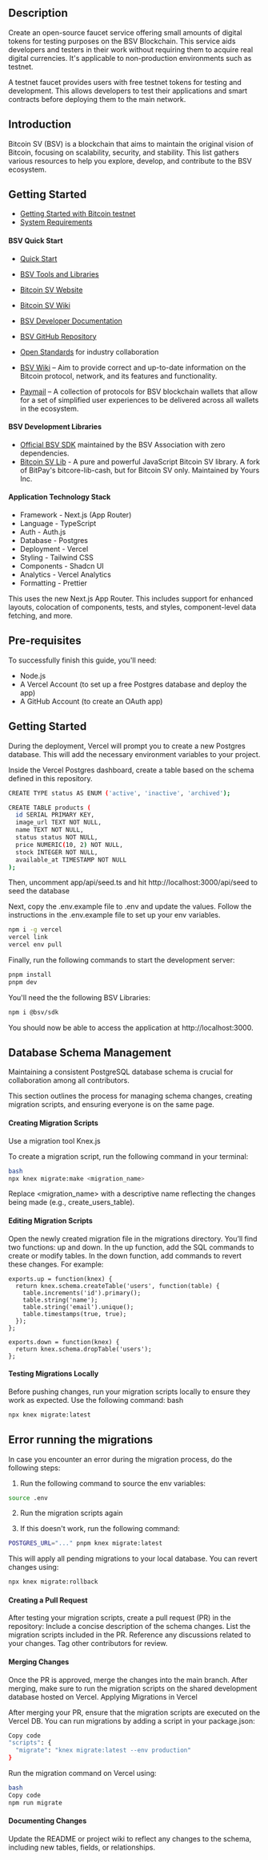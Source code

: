 ## Description

Create an open-source faucet service offering small amounts of digital tokens for testing purposes on the BSV Blockchain. This service aids developers and testers in their work without requiring them to acquire real digital currencies. It's applicable to non-production environments such as testnet.

A testnet faucet provides users with free testnet tokens for testing and development. This allows developers to test their applications and smart contracts before deploying them to the main network.

## Introduction 

Bitcoin SV (BSV) is a blockchain that aims to maintain the original vision of Bitcoin, focusing on scalability, security, and stability. This list gathers various resources to help you explore, develop, and contribute to the BSV ecosystem.

## **Getting Started** 

- [Getting Started with Bitcoin testnet](https://docs.bsvblockchain.org/network-topology/nodes/sv-node/installation/sv-node/network-environments/testnet)
- [System Requirements](https://docs.bsvblockchain.org/network-topology/nodes/sv-node/system-requirements)
  
#### BSV Quick Start

- [Quick Start](https://docs.bsvblockchain.org/intro/quick-start)
- [BSV Tools and Libraries](https://www.bsvblockchain.org/features/tools-libraries)

- [Bitcoin SV Website](https://bitcoinsv.io/)
- [Bitcoin SV Wiki](https://en.wikipedia.org/wiki/Bitcoin_SV)
- [BSV Developer Documentation](https://docs.bitcoinsv.io/)
- [BSV GitHub Repository](https://github.com/bitcoin-sv/bitcoin-sv)
- [Open Standards](https://openstandards.cash/) for industry collaboration
- [BSV Wiki](https://wiki.bitcoinsv.io/) – Aim to provide correct and up-to-date information on the Bitcoin protocol, network, and its features and functionality.
- [Paymail](https://tsc.bsvblockchain.org/standards/paymail/) – A collection of protocols for BSV blockchain wallets that allow for a set of simplified user experiences to be delivered across all wallets in the ecosystem.


#### BSV Development Libraries

- [Official BSV SDK](https://github.com/bitcoin-sv/ts-sdk) maintained by the BSV Association with zero dependencies.
- [Bitcoin SV Lib](https://github.com/moneybutton/bsv) - A pure and powerful JavaScript Bitcoin SV library. A fork of BitPay's bitcore-lib-cash, but for Bitcoin SV only. Maintained by Yours Inc.

#### Application Technology Stack

- Framework - Next.js (App Router)
- Language - TypeScript
- Auth - Auth.js
- Database - Postgres
- Deployment - Vercel
- Styling - Tailwind CSS
- Components - Shadcn UI
- Analytics - Vercel Analytics
- Formatting - Prettier

This uses the new Next.js App Router. This includes support for enhanced layouts, colocation of components, tests, and styles, component-level data fetching, and more.


## Pre-requisites

To successfully finish this guide, you'll need:

- Node.js
- A Vercel Account (to set up a free Postgres database and deploy the app)
- A GitHub Account (to create an OAuth app)


## Getting Started
During the deployment, Vercel will prompt you to create a new Postgres database. This will add the necessary environment variables to your project.

Inside the Vercel Postgres dashboard, create a table based on the schema defined in this repository.

```sh
CREATE TYPE status AS ENUM ('active', 'inactive', 'archived');

CREATE TABLE products (
  id SERIAL PRIMARY KEY,
  image_url TEXT NOT NULL,
  name TEXT NOT NULL,
  status status NOT NULL,
  price NUMERIC(10, 2) NOT NULL,
  stock INTEGER NOT NULL,
  available_at TIMESTAMP NOT NULL
);
```
Then, uncomment app/api/seed.ts and hit http://localhost:3000/api/seed to seed the database

Next, copy the .env.example file to .env and update the values. Follow the instructions in the .env.example file to set up your env variables.

```sh
npm i -g vercel
vercel link
vercel env pull
```

Finally, run the following commands to start the development server:

```sh
pnpm install
pnpm dev
```

You'll need the the following BSV Libraries:
```sh
npm i @bsv/sdk
```

You should now be able to access the application at http://localhost:3000.


## Database Schema Management
Maintaining a consistent PostgreSQL database schema is crucial for collaboration among all contributors.

This section outlines the process for managing schema changes, creating migration scripts, and ensuring everyone is on the same page.

#### Creating Migration Scripts

Use a migration tool Knex.js

To create a migration script, run the following command in your terminal:

```sh
bash
npx knex migrate:make <migration_name>
```

Replace <migration_name> with a descriptive name reflecting the changes being made (e.g., create_users_table).

#### Editing Migration Scripts

Open the newly created migration file in the migrations directory. You’ll find two functions: up and down.
In the up function, add the SQL commands to create or modify tables. In the down function, add commands to revert these changes. For example:


```jv
exports.up = function(knex) {
  return knex.schema.createTable('users', function(table) {
    table.increments('id').primary();
    table.string('name');
    table.string('email').unique();
    table.timestamps(true, true);
  });
};

exports.down = function(knex) {
  return knex.schema.dropTable('users');
};
```

#### Testing Migrations Locally

Before pushing changes, run your migration scripts locally to ensure they work as expected. Use the following command:
bash

```sh
npx knex migrate:latest
```

## Error running the migrations

In case you encounter an error during the migration process, do the following steps:

1. Run the following command to source the env variables:

```sh
source .env
```
2. Run the migration scripts again

3. If this doesn't work, run the following command:

```sh
POSTGRES_URL="..." pnpm knex migrate:latest
```

This will apply all pending migrations to your local database. You can revert changes using:
```sh
npx knex migrate:rollback
```

#### Creating a Pull Request

After testing your migration scripts, create a pull request (PR) in the repository:
Include a concise description of the schema changes.
List the migration scripts included in the PR.
Reference any discussions related to your changes.
Tag other contributors for review.

#### Merging Changes

Once the PR is approved, merge the changes into the main branch. After merging, make sure to run the migration scripts on the shared development database hosted on Vercel.
Applying Migrations in Vercel

After merging your PR, ensure that the migration scripts are executed on the Vercel DB. You can run migrations by adding a script in your package.json:
```sh
Copy code
"scripts": {
  "migrate": "knex migrate:latest --env production"
}
```

Run the migration command on Vercel using:
```sh
bash
Copy code
npm run migrate
```

#### Documenting Changes

Update the README or project wiki to reflect any changes to the schema, including new tables, fields, or relationships.
